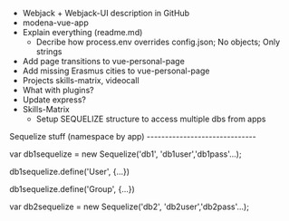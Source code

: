 - Webjack + Webjack-UI description in GitHub
- modena-vue-app
- Explain everything (readme.md)
	- Decribe how process.env overrides config.json; No objects; Only strings
- Add page transitions to vue-personal-page
- Add missing Erasmus cities to vue-personal-page
- Projects
	skills-matrix, videocall
- What with plugins?
- Update express?
- Skills-Matrix
	- Setup SEQUELIZE structure to access multiple dbs from apps

Sequelize stuff (namespace by app) ------------------------------

var db1sequelize = new Sequelize('db1', 'db1user','db1pass'...);

db1sequelize.define('User', {...})

db1sequelize.define('Group', {...})

var db2sequelize = new Sequelize('db2', 'db2user','db2pass'...);
